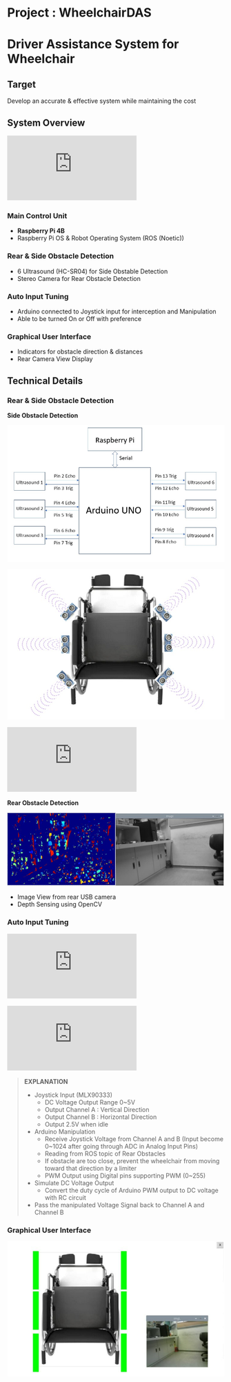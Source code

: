 # Project : WheelchairDAS

# **Driver Assistance System for Wheelchair**
## Target
Develop an accurate & effective system while maintaining the cost

## System Overview

![System Overview](https://github.com/Sparkl315/WheelchairDAS/blob/e81ffbe4f7ba9f9f652deeda80ca54335e76def7/documents/diagrams/wheelchairDAS_overview.pdf)

### Main Control Unit
 - **Raspberry Pi 4B**
 - Raspberry Pi OS & Robot Operating System (ROS (Noetic))
### Rear & Side Obstacle Detection
 - 6 Ultrasound (HC-SR04) for Side Obstable Detection
 - Stereo Camera for Rear Obstacle Detection
### Auto Input Tuning
 - Arduino connected to Joystick input for interception and Manipulation
 - Able to be turned On or Off with preference
### Graphical User Interface
 - Indicators for obstacle direction & distances
 - Rear Camera View Display

## Technical Details
### Rear & Side Obstacle Detection
**Side Obstacle Detection**

![Block Diagram](https://github.com/Sparkl315/WheelchairDAS/blob/e81ffbe4f7ba9f9f652deeda80ca54335e76def7/documents/diagrams/Obstacle_Detection/Block%20diagram%20arduino%20ultrasound.jpeg)

![Ulrasound Placement](https://github.com/Sparkl315/WheelchairDAS/blob/e81ffbe4f7ba9f9f652deeda80ca54335e76def7/documents/diagrams/Obstacle_Detection/Side_obstacle_detection_placement.jpeg)

![Flowchart](https://github.com/Sparkl315/WheelchairDAS/blob/e81ffbe4f7ba9f9f652deeda80ca54335e76def7/documents/diagrams/Obstacle_Detection/ultrasound%20detection%20flowchart.pdf)

**Rear Obstacle Detection**

![Diagram](https://github.com/Sparkl315/WheelchairDAS/blob/bd0619c304849e602a6e2abe0e35d30344739d1e/documents/diagrams/Obstacle_Detection/rear_camera.png)

 - Image View from rear USB camera
 - Depth Sensing using OpenCV

### Auto Input Tuning

![Flowchart](https://github.com/Sparkl315/WheelchairDAS/blob/e81ffbe4f7ba9f9f652deeda80ca54335e76def7/documents/diagrams/Auto_Input_Tuning/Auto_input_tuning_flowchart.pdf)

![Circuit Schematic](https://github.com/Sparkl315/WheelchairDAS/blob/e81ffbe4f7ba9f9f652deeda80ca54335e76def7/documents/schematics/auto_input_tuning_schematic.pdf)

> **EXPLANATION**
> - Joystick Input (MLX90333)
>   - DC Voltage Output Range 0~5V
>   - Output Channel A : Vertical Direction
>   - Output Channel B : Horizontal Direction
>   - Output 2.5V when idle
> - Arduino Manipulation
>   - Receive Joystick Voltage from Channel A and B (Input become 0~1024 after going through ADC in Analog Input Pins)
>   - Reading from ROS topic of Rear Obstacles
>   - If obstacle are too close, prevent the wheelchair from moving toward that direction by a limiter
>   - PWM Output using Digital pins supporting PWM (0~255)
> - Simulate DC Voltage Output
>   - Convert the duty cycle of Arduino PWM output to DC voltage with RC circuit
> - Pass the manipulated Voltage Signal back to Channel A and Channel B

### Graphical User Interface

![User Interface](https://github.com/Sparkl315/WheelchairDAS/blob/cb31a7e01472bf893220d19c017c465a6ef83dc1/documents/diagrams/WheelchairUI/user_interface.png)
